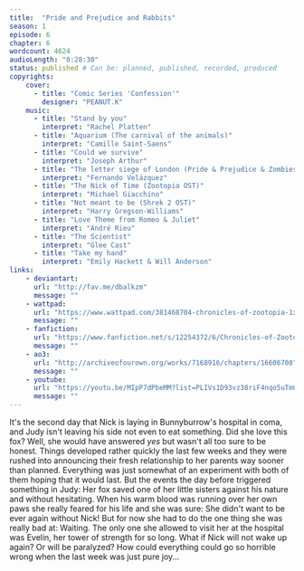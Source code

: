 ```yaml
---
title:  "Pride and Prejudice and Rabbits"
season: 1
episode: 6
chapter: 6
wordcount: 4624
audioLength: "0:28:30"
status: published # Can be: planned, published, recorded, produced
copyrights:
    cover:
      - title: "Comic Series 'Confession'"
        designer: "PEANUT.K"
    music:
      - title: "Stand by you"
        interpret: "Rachel Platten"
      - title: "Aquarium (The carnival of the animals)"
        interpret: "Camille Saint-Saens"
      - title: "Could we survive"
        interpret: "Joseph Arthur"
      - title: "The letter siege of London (Pride & Prejudice & Zombies OST)"
        interpret: "Fernando Velázquez"
      - title: "The Nick of Time (Zootopia OST)"
        interpret: "Michael Giacchino"
      - title: "Not meant to be (Shrek 2 OST)"
        interpret: "Harry Gregson-Williams"
      - title: "Love Theme from Romeo & Juliet"
        interpret: "André Rieu"
      - title: "The Scientist"
        interpret: "Glee Cast"
      - title: "Take my hand"
        interpret: "Emily Hackett & Will Anderson"
links:
    - deviantart:
      url: "http://fav.me/dbalkzm"
      message: ""
    - wattpad:
      url: "https://www.wattpad.com/381468704-chronicles-of-zootopia-1x06-pride-and-prejudice"
      message: ""
    - fanfiction:
      url: "https://www.fanfiction.net/s/12254372/6/Chronicles-of-Zootopia"
      message: ""
    - ao3:
      url: "http://archiveofourown.org/works/7168916/chapters/16606708"
      message: ""
    - youtube:
      url: "https://youtu.be/MIpP7dPbeMM?list=PLIVs1D93vz38riF4nqo5uTmGpoU1yWeko"
      message: ""
---
```

It's the second day that Nick is laying in Bunnyburrow's hospital in coma, and Judy isn't leaving his side not even to eat something. Did she love this fox? Well, she would have answered _yes_ but wasn't all too sure to be honest. Things developed rather quickly the last few weeks and they were rushed into announcing their fresh relationship to her parents way sooner than planned. Everything was just somewhat of an experiment with both of them hoping that it would last. But the events the day before triggered something in Judy: Her fox saved one of her little sisters against his nature and without hesitating. When his warm blood was running over her own paws she really feared for his life and she was sure: She didn't want to be ever again without Nick!
But for now she had to do the one thing she was really bad at: Waiting. The only one she allowed to visit her at the hospital was Evelin, her tower of strength for so long. What if Nick will not wake up again? Or will be paralyzed? How could everything could go so horrible wrong when the last week was just pure joy...